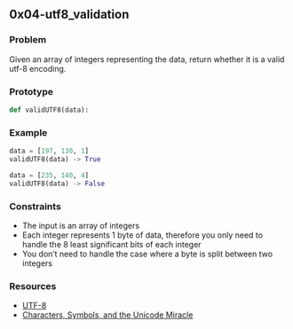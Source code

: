 ## 0x04-utf8_validation

### Problem
Given an array of integers representing the data, return whether it is a valid utf-8 encoding.


### Prototype
```python
def validUTF8(data):

```


### Example
```python
data = [197, 130, 1]
validUTF8(data) -> True

data = [235, 140, 4]
validUTF8(data) -> False

```

### Constraints
-   The input is an array of integers
-  Each integer represents 1 byte of data, therefore you only need to handle the 8 least significant bits of each integer
- You don’t need to handle the case where a byte is split between two integers

### Resources
-   [UTF-8](https://en.wikipedia.org/wiki/UTF-8)
-  [Characters, Symbols, and the Unicode Miracle](https://www.youtube.com/watch?v=MijmeoH9LT4)
